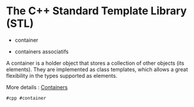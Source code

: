 # The C++ Standard Template Library (STL)

* container

* containers associatifs

A container is a holder object that stores a collection of other objects (its elements). They are implemented as class templates, which allows a great flexibility in the types supported as elements.

More details : [Containers](https://cplusplus.com/reference/stl/)

    #cpp #container

